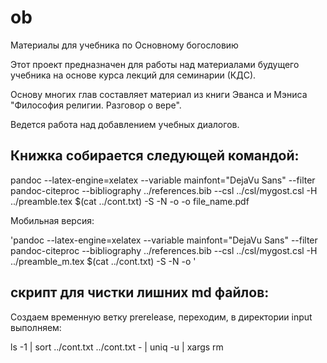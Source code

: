 # ob
Материалы для учебника по Основному богословию 

Этот проект предназначен для работы над материалами будущего учебника на основе курса лекций для семинарии (КДС).

Основу многих глав составляет материал из книги Эванса и Мэниса 
"Философия религии. Разговор о вере".

Ведется работа над добавлением учебных диалогов.

## Книжка собирается следующей командой:

pandoc --latex-engine=xelatex --variable mainfont="DejaVu Sans"  --filter pandoc-citeproc --bibliography ../references.bib --csl ../csl/mygost.csl -H ../preamble.tex $(cat ../cont.txt) -S -N -o -o file_name.pdf

Мобильная версия:

'pandoc --latex-engine=xelatex --variable mainfont="DejaVu Sans"  --filter pandoc-citeproc --bibliography ../references.bib --csl ../csl/mygost.csl -H ../preamble_m.tex $(cat ../cont.txt) -S -N -o '

## скрипт для чистки лишних md файлов:

Создаем временную ветку prerelease, переходим, в директории input выполняем:

ls -1 | sort ../cont.txt ../cont.txt - | uniq -u | xargs rm



